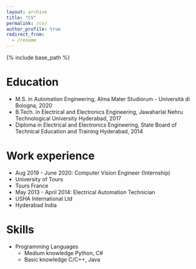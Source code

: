 ```yaml
---
layout: archive
title: "CV"
permalink: /cv/
author_profile: true
redirect_from:
  - /resume
---
```


{% include base_path %}

Education
======
* M.S. in Automation Engineering, Alma Mater Studiorum - Università di Bologna, 2020
* B.Tech. in Electrical and Electronics Engineering, Jawaharlal Nehru Technological University Hyderabad, 2017
* Diploma  in Electrical and Electronics Engineering, State Board of Technical Education and Training Hyderabad, 2014

Work experience
======
 *  Aug 2019 - June 2020: Computer Vision Engineer (Internship)
  * University of Tours
  * Tours France 
 *  May 2013 - April 2014: Electrical Automation Technician
  * USHA International Ltd
  * Hyderabad India 
 
  
Skills
======
* Programming Languages
  * Medium knowledge Python, C#
  * Basic knowledge C/C++, Java


